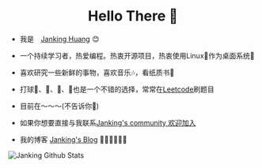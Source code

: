 <h1 align="center"> Hello There 👋 </h1>


* 我是　[Janking Huang](https://jankinghuang.github.io) :blush:
* 一个持续学习者，热爱编程。热衷开源项目，热衷使用Linux🦎作为桌面系统🤔
* 喜欢研究一些新鲜的事物，喜欢音乐🎶，看纸质书📖
* 打球🎾、🏓、🏸、🏀也是一个不错的选择，常常在[Leetcode](https://leetcode-cn.com/u/jankinghuang/)刷题目

* 目前在～～～(不告诉你🤪)
  

* 如果你想要直接与我联系[Janking's community 欢迎加入](https://gitter.im/JankingHuang/community)
* 我的博客 [Janking's Blog](https://jankinghuang.github.io/) 🎊🎊🎊🎊🎊🎊


![Janking Github Stats](https://github-readme-stats.vercel.app/api?username=JankingHuang&show_icons=true_color=fff&icon_color=0000FF&text_color=000000&bg_color=ffffff)



